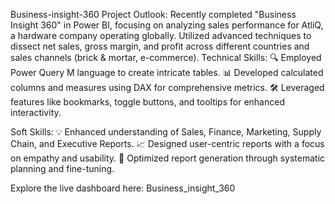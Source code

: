 Business-insight-360
Project Outlook: Recently completed "Business Insight 360" in Power BI, focusing on analyzing sales performance for AtliQ, a hardware company operating globally. Utilized advanced techniques to dissect net sales, gross margin, and profit across different countries and sales channels (brick & mortar, e-commerce).
Technical Skills:
🔍 Employed Power Query M language to create intricate tables. 📊 Developed calculated columns and measures using DAX for comprehensive metrics. 🛠️ Leveraged features like bookmarks, toggle buttons, and tooltips for enhanced interactivity.

Soft Skills:
💡 Enhanced understanding of Sales, Finance, Marketing, Supply Chain, and Executive Reports. 📈 Designed user-centric reports with a focus on empathy and usability. 🔄 Optimized report generation through systematic planning and fine-tuning.

Explore the live dashboard here: Business_insight_360
